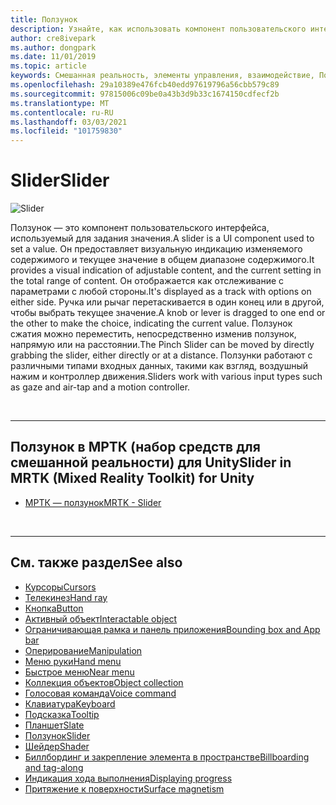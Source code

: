 ```yaml
---
title: Ползунок
description: Узнайте, как использовать компонент пользовательского интерфейса Slider для установки значения путем перемещения бегунка или рычага на дорожке с помощью набора средств Mixed Reality.
author: cre8ivepark
ms.author: dongpark
ms.date: 11/01/2019
ms.topic: article
keywords: Смешанная реальность, элементы управления, взаимодействие, Пользовательский интерфейс, UX, гарнитура смешанной реальности, гарнитура Windows Mixed Reality, гарнитура виртуальной реальности, HoloLens, ползунок, МРТК, набор средств смешанной реальности
ms.openlocfilehash: 29a10389e476fcb40edd97619796a56cbb579c89
ms.sourcegitcommit: 97815006c09be0a43b3d9b33c1674150cdfecf2b
ms.translationtype: MT
ms.contentlocale: ru-RU
ms.lasthandoff: 03/03/2021
ms.locfileid: "101759830"
---
```

# <a name="slider"></a><span data-ttu-id="bba17-104">Slider</span><span class="sxs-lookup"><span data-stu-id="bba17-104">Slider</span></span>

![Slider](images/UX_Hero_Slider.jpg)

<span data-ttu-id="bba17-106">Ползунок — это компонент пользовательского интерфейса, используемый для задания значения.</span><span class="sxs-lookup"><span data-stu-id="bba17-106">A slider is a UI component used to set a value.</span></span> <span data-ttu-id="bba17-107">Он предоставляет визуальную индикацию изменяемого содержимого и текущее значение в общем диапазоне содержимого.</span><span class="sxs-lookup"><span data-stu-id="bba17-107">It provides a visual indication of adjustable content, and the current setting in the total range of content.</span></span> <span data-ttu-id="bba17-108">Он отображается как отслеживание с параметрами с любой стороны.</span><span class="sxs-lookup"><span data-stu-id="bba17-108">It's displayed as a track with options on either side.</span></span> <span data-ttu-id="bba17-109">Ручка или рычаг перетаскивается в один конец или в другой, чтобы выбрать текущее значение.</span><span class="sxs-lookup"><span data-stu-id="bba17-109">A knob or lever is dragged to one end or the other to make the choice, indicating the current value.</span></span> <span data-ttu-id="bba17-110">Ползунок сжатия можно переместить, непосредственно изменив ползунок, напрямую или на расстоянии.</span><span class="sxs-lookup"><span data-stu-id="bba17-110">The Pinch Slider can be moved by directly grabbing the slider, either directly or at a distance.</span></span> <span data-ttu-id="bba17-111">Ползунки работают с различными типами входных данных, такими как взгляд, воздушный нажим и контроллер движения.</span><span class="sxs-lookup"><span data-stu-id="bba17-111">Sliders work with various input types such as gaze and air-tap and a motion controller.</span></span>

<br>

---

## <a name="slider-in-mrtk-mixed-reality-toolkit-for-unity"></a><span data-ttu-id="bba17-112">Ползунок в МРТК (набор средств для смешанной реальности) для Unity</span><span class="sxs-lookup"><span data-stu-id="bba17-112">Slider in MRTK (Mixed Reality Toolkit) for Unity</span></span>

* [<span data-ttu-id="bba17-113">МРТК — ползунок</span><span class="sxs-lookup"><span data-stu-id="bba17-113">MRTK - Slider</span></span>](https://docs.microsoft.com/windows/mixed-reality/mrtk-docs/features/ux-building-blocks/sliders.md)

<br>

---

## <a name="see-also"></a><span data-ttu-id="bba17-114">См. также раздел</span><span class="sxs-lookup"><span data-stu-id="bba17-114">See also</span></span>

* [<span data-ttu-id="bba17-115">Курсоры</span><span class="sxs-lookup"><span data-stu-id="bba17-115">Cursors</span></span>](cursors.md)
* [<span data-ttu-id="bba17-116">Телекинез</span><span class="sxs-lookup"><span data-stu-id="bba17-116">Hand ray</span></span>](point-and-commit.md)
* [<span data-ttu-id="bba17-117">Кнопка</span><span class="sxs-lookup"><span data-stu-id="bba17-117">Button</span></span>](button.md)
* [<span data-ttu-id="bba17-118">Активный объект</span><span class="sxs-lookup"><span data-stu-id="bba17-118">Interactable object</span></span>](interactable-object.md)
* [<span data-ttu-id="bba17-119">Ограничивающая рамка и панель приложения</span><span class="sxs-lookup"><span data-stu-id="bba17-119">Bounding box and App bar</span></span>](app-bar-and-bounding-box.md)
* [<span data-ttu-id="bba17-120">Оперирование</span><span class="sxs-lookup"><span data-stu-id="bba17-120">Manipulation</span></span>](direct-manipulation.md)
* [<span data-ttu-id="bba17-121">Меню руки</span><span class="sxs-lookup"><span data-stu-id="bba17-121">Hand menu</span></span>](hand-menu.md)
* [<span data-ttu-id="bba17-122">Быстрое меню</span><span class="sxs-lookup"><span data-stu-id="bba17-122">Near menu</span></span>](near-menu.md)
* [<span data-ttu-id="bba17-123">Коллекция объектов</span><span class="sxs-lookup"><span data-stu-id="bba17-123">Object collection</span></span>](object-collection.md)
* [<span data-ttu-id="bba17-124">Голосовая команда</span><span class="sxs-lookup"><span data-stu-id="bba17-124">Voice command</span></span>](voice-input.md)
* [<span data-ttu-id="bba17-125">Клавиатура</span><span class="sxs-lookup"><span data-stu-id="bba17-125">Keyboard</span></span>](keyboard.md)
* [<span data-ttu-id="bba17-126">Подсказка</span><span class="sxs-lookup"><span data-stu-id="bba17-126">Tooltip</span></span>](tooltip.md)
* [<span data-ttu-id="bba17-127">Планшет</span><span class="sxs-lookup"><span data-stu-id="bba17-127">Slate</span></span>](slate.md)
* [<span data-ttu-id="bba17-128">Ползунок</span><span class="sxs-lookup"><span data-stu-id="bba17-128">Slider</span></span>](slider.md)
* [<span data-ttu-id="bba17-129">Шейдер</span><span class="sxs-lookup"><span data-stu-id="bba17-129">Shader</span></span>](shader.md)
* [<span data-ttu-id="bba17-130">Биллбординг и закрепление элемента в пространстве</span><span class="sxs-lookup"><span data-stu-id="bba17-130">Billboarding and tag-along</span></span>](billboarding-and-tag-along.md)
* [<span data-ttu-id="bba17-131">Индикация хода выполнения</span><span class="sxs-lookup"><span data-stu-id="bba17-131">Displaying progress</span></span>](progress.md)
* [<span data-ttu-id="bba17-132">Притяжение к поверхности</span><span class="sxs-lookup"><span data-stu-id="bba17-132">Surface magnetism</span></span>](surface-magnetism.md)
